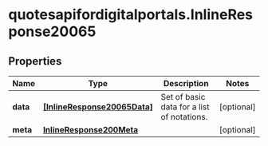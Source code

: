# quotesapifordigitalportals.InlineResponse20065

## Properties

Name | Type | Description | Notes
------------ | ------------- | ------------- | -------------
**data** | [**[InlineResponse20065Data]**](InlineResponse20065Data.md) | Set of basic data for a list of notations. | [optional] 
**meta** | [**InlineResponse200Meta**](InlineResponse200Meta.md) |  | [optional] 


